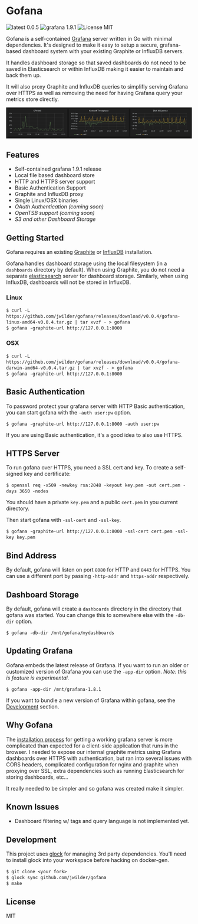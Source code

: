 # Gofana

![latest 0.0.5](https://img.shields.io/badge/latest-0.0.5-brightgreen.svg)
![grafana 1.9.1](https://img.shields.io/badge/grafana-1.9.1-orange.svg) ![License MIT](https://img.shields.io/badge/license-MIT-blue.svg)

Gofana is a self-contained [Grafana](http://grafana.org/) server written in Go with minimal dependencies.  It's designed to make it easy to setup a secure,  grafana-based dashboard system with your existing Graphite or InfluxDB servers.

It handles dashboard storage so that saved dashboards do not need to be saved in Elasticsearch or within InfluxDB making it easier to maintain and back them  up.

It will also proxy Graphite and InfluxDB queries to simplifly serving Grafana over HTTPS as well as removing the need for having Grafana query your metrics store directly.

![Grafana Graphs](docs/graphs.png "Grafana Graphs")

## Features

* Self-contained grafana 1.9.1 release
* Local file based dashboard store
* HTTP and HTTPS server support
* Basic Authentication Support
* Graphite and InfluxDB proxy
* Single Linux/OSX binaries
* _OAuth Authentication (coming soon)_
* _OpenTSB support (coming soon)_
* _S3 and other Dashboard Storage_

## Getting Started

Gofana requires an existing [Graphite](http://graphite.wikidot.com/) or [InfluxDB](http://influxdb.com/) installation.

Gofana handles dashboard storage using the local filesystem (in a `dashboards` directory by default).
When using Graphite, you do not need a separate [elasticsearch](http://www.elasticsearch.org/) server for dashboard storage.  Similarly, when using InfluxDB, dashboards will not be stored in InfluxDB.

### Linux
```
$ curl -L https://github.com/jwilder/gofana/releases/download/v0.0.4/gofana-linux-amd64-v0.0.4.tar.gz | tar xvzf - > gofana
$ gofana -graphite-url http://127.0.0.1:8000
```

### OSX
```
$ curl -L https://github.com/jwilder/gofana/releases/download/v0.0.4/gofana-darwin-amd64-v0.0.4.tar.gz | tar xvzf - > gofana
$ gofana -graphite-url http://127.0.0.1:8000
```

## Basic Authentication

To password protect your grafana server with HTTP Basic authentication, you can
start gofana with the `-auth user:pw` option.

```
$ gofana -graphite-url http://127.0.0.1:8000 -auth user:pw
```

If you are using Basic authentication, it's a good idea to also use HTTPS.

## HTTPS Server

To run gofana over HTTPS, you need a SSL cert and key.  To create a self-signed key and certificate:

```
$ openssl req -x509 -newkey rsa:2048 -keyout key.pem -out cert.pem -days 3650 -nodes
```

You should have a private `key.pem` and a public `cert.pem` in you current directory.

Then start gofana with `-ssl-cert` and `-ssl-key`.

```
$ gofana -graphite-url http://127.0.0.1:8000 -ssl-cert cert.pem -ssl-key key.pem
```

## Bind Address

By default, gofana will listen on port `8080` for HTTP and `8443` for HTTPS. You can use a different port by passing `-http-addr` and `https-addr` respectively.

## Dashboard Storage

By default, gofana will create a `dashboards` directory in the directory that gofana was started.  You can change this to somewhere else with the `-db-dir`
option.

```
$ gofana -db-dir /mnt/gofana/mydashboards
```

## Updating Grafana

Gofana embeds the latest release of Grafana.  If you want to run an older or customized version of Grafana you can use the `-app-dir` option.  _Note: this is feature is experimental._

```
$ gofana -app-dir /mnt/grafana-1.8.1
```

If you want to bundle a new version of Grafana within gofana, see the [Development](#Development) section.


## Why Gofana

The [installation process](http://grafana.org/docs/) for getting a working grafana server is more complicated than expected for a client-side application that runs in the browser.  I needed to expose our internal graphite metrics using Grafana dashboards over HTTPS with authentication, but ran into several issues with CORS headers, complicated configuration for nginx and graphite when proxying over SSL, extra dependencies such as running Elasticsearch for storing dashboards, etc...

It really needed to be simpler and so gofana was created make it simpler.

## Known Issues

* Dashboard filtering w/ tags and query language is not implemented yet.

## Development

This project uses [glock](https://github.com/robfig/glock) for managing 3rd party dependencies.
You'll need to install glock into your workspace before hacking on docker-gen.

```
$ git clone <your fork>
$ glock sync github.com/jwilder/gofana
$ make
```

## License

MIT
